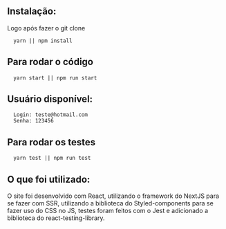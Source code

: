 ## Instalação:

Logo após fazer o git clone

```
  yarn || npm install
```

## Para rodar o código

```
  yarn start || npm run start
```

## Usuário disponível:

```
  Login: teste@hotmail.com
  Senha: 123456
```

## Para rodar os testes

```
  yarn test || npm run test
```

## O que foi utilizado:

O site foi desenvolvido com React, utilizando o framework do NextJS para se fazer com SSR, utilizando a biblioteca do Styled-components para se fazer uso do CSS no JS, testes foram feitos com o Jest e adicionado a biblioteca do react-testing-library.
